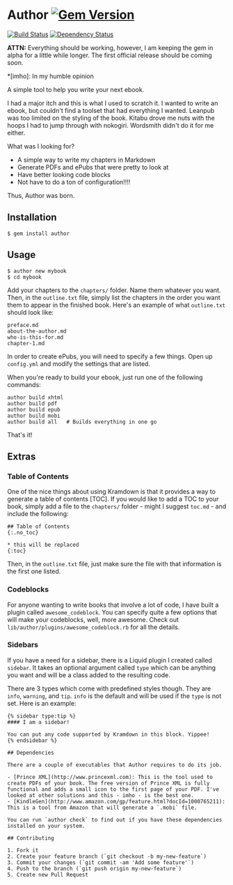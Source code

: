 # Author [![Gem Version](https://badge.fury.io/rb/author.svg)](http://badge.fury.io/rb/author)

[![Build Status](https://travis-ci.org/tschmidt/author.svg?branch=master)](https://travis-ci.org/tschmidt/author) [![Dependency Status](https://gemnasium.com/tschmidt/author.svg)](https://gemnasium.com/tschmidt/author)

**ATTN:** Everything should be working, however, I am keeping the gem in alpha for a little while longer. The first official release should be coming soon.

*[imho]: In my humble opinion

A simple tool to help you write your next ebook.

I had a major itch and this is what I used to scratch it. I wanted to write an ebook, but
couldn't find a toolset that had everything I wanted. Leanpub was too limited on the
styling of the book. Kitabu drove me nuts with the hoops I had to jump through with
nokogiri. Wordsmith didn't do it for me either.

What was I looking for?

- A simple way to write my chapters in Markdown
- Generate PDFs and ePubs that were pretty to look at
- Have better looking code blocks
- Not have to do a ton of configuration!!!!

Thus, Author was born.

## Installation

    $ gem install author

## Usage  

    $ author new mybook
    $ cd mybook

Add your chapters to the `chapters/` folder. Name them whatever you want. Then, in the
`outline.txt` file, simply list the chapters in the order you want them to appear in the
finished book. Here's an example of what `outline.txt` should look like:

    preface.md
    about-the-author.md
    who-is-this-for.md
    chapter-1.md

In order to create ePubs, you will need to specify a few things. Open up `config.yml` and
modify the settings that are listed.

When you're ready to build your ebook, just run one of the following commands:

    author build xhtml
    author build pdf
    author build epub
    author build mobi
    author build all   # Builds everything in one go

That's it!

## Extras

### Table of Contents

One of the nice things about using Kramdown is that it provides a way to generate a table
of contents [TOC]. If you would like to add a TOC to your book, simply add a file to the
`chapters/` folder - might I suggest `toc.md` - and include the following:

```
## Table of Contents
{:.no_toc}

* this will be replaced
{:toc}
```

Then, in the `outline.txt` file, just make sure the file with that information is
the first one listed.

### Codeblocks

For anyone wanting to write books that involve a lot of code, I have built a plugin
called `awesome_codeblock`. You can specify quite a few options that will make your
codeblocks, well, more awesome. Check out `lib/author/plugins/awesome_codeblock.rb`
for all the details.

### Sidebars

If you have a need for a sidebar, there is a Liquid plugin I created called `sidebar`. It takes an optional argument called `type` which can be anything you want and will be a class added to the resulting code.

There are 3 types which come with predefined styles though. They are `info`, `warning`, and `tip`. `info` is the default and will be used if the `type` is not set. Here is an example:

```
{% sidebar type:tip %}
#### I am a sidebar!

You can put any code supported by Kramdown in this block. Yippee!
{% endsidebar %}

## Dependencies

There are a couple of executables that Author requires to do its job.

- [Prince XML](http://www.princexml.com): This is the tool used to create PDFs of your book. The free version of Prince XML is fully functional and adds a small icon to the first page of your PDF. I've looked at other solutions and this - imho - is the best one.
- [KindleGen](http://www.amazon.com/gp/feature.html?docId=1000765211): This is a tool from Amazon that will generate a `.mobi` file.

You can run `author check` to find out if you have these dependencies installed on your system.

## Contributing

1. Fork it
2. Create your feature branch (`git checkout -b my-new-feature`)
3. Commit your changes (`git commit -am 'Add some feature'`)
4. Push to the branch (`git push origin my-new-feature`)
5. Create new Pull Request
